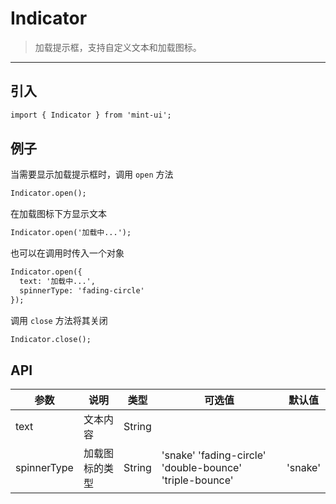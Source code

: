 # Indicator

> 加载提示框，支持自定义文本和加载图标。

-------------
## 引入

```html
import { Indicator } from 'mint-ui';
```

## 例子

当需要显示加载提示框时，调用 `open` 方法

```html
Indicator.open();
```

在加载图标下方显示文本

```html
Indicator.open('加载中...');
```

也可以在调用时传入一个对象

```html
Indicator.open({
  text: '加载中...',
  spinnerType: 'fading-circle'
});
```

调用 `close` 方法将其关闭
```html
Indicator.close();
```

## API
| 参数 | 说明 | 类型 | 可选值 | 默认值 |
|------|-------|---------|-------|--------|
| text | 文本内容 | String | | |
| spinnerType | 加载图标的类型 | String | 'snake' 'fading-circle' 'double-bounce' 'triple-bounce' | 'snake' |
